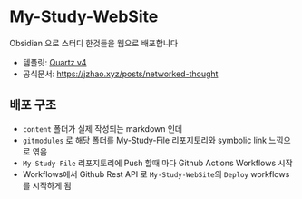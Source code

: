 # My-Study-WebSite
Obsidian 으로 스터디 한것들을 웹으로 배포합니다

- 템플릿: [Quartz v4](https://github.com/jackyzha0/quartz) 
- 공식문서: https://jzhao.xyz/posts/networked-thought


## 배포 구조
- `content` 폴더가 실제 작성되는 markdown 인데 
- `gitmodules` 로 해당 폴더를 My-Study-File 리포지토리와 symbolic link 느낌으로 엮음 
- `My-Study-File` 리포지토리에 Push 할때 마다 Github Actions Workflows 시작
- Workflows에서 Github Rest API 로  `My-Study-WebSite`의 `Deploy` workflows 를 시작하게 됨